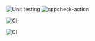 
![Unit testing](https://github.com/99002498/project/workflows/Unit%20testing/badge.svg)
![cppcheck-action](https://github.com/99002498/project/workflows/cppcheck-action/badge.svg) 

![CI](https://github.com/99002498/project/workflows/CI/badge.svg)

![CI](https://github.com/99002498/project/workflows/CI/badge.svg)


